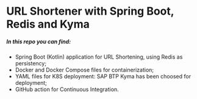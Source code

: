 <H1>URL Shortener with Spring Boot, Redis and Kyma</H1>

##### In this repo you can find:

* Spring Boot (Kotlin) application for URL Shortening, using Redis as persistency;
* Docker and Docker Compose files for containerization;
* YAML files for K8S deployment: SAP BTP Kyma has been choosed for deployment;
* GitHub action for Continuous Integration.
